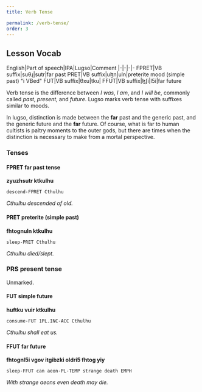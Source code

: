 ```yaml
---
title: Verb Tense

permalink: /verb-tense/
order: 3
---
```


## Lesson Vocab

English|Part of speech|IPA|Lugso|Comment
|-|-|-|-
FPRET|VB suffix|suθɻ|sutr|far past
PRET|VB suffix|uɮn|uln|preterite mood (simple past) "i VBed"
FUT|VB suffix|θxu|tku|
FFUT|VB suffix|ɮʃi|l5i|far future

Verb tense is the difference between _I was_, _I am_, and _I will be_, commonly called _past_, _present_, and _future_. 
Lugso marks verb tense with suffixes similar to moods.

In lugso, distinction is made between the **far** past and the generic past, and the generic future and the **far** future. Of course, what is far to human cultists is paltry moments to the outer gods, but there are times when the distinction is necessary to make from a mortal perspective.

### Tenses

#### FPRET far past tense

**zyuzhsutr ktkulhu**

`descend-FPRET Cthulhu`

_Cthulhu descended of old._

#### PRET preterite (simple past)

**fhtognuln ktkulhu**

`sleep-PRET Cthulhu`

_Cthulhu died/slept._

### PRS present tense

Unmarked.

#### FUT simple future

**huftku vuir ktkulhu**

`consume-FUT 1PL.INC-ACC Cthulhu`

_Cthulhu shall eat us._

#### FFUT far future

**fhtognl5i vgov itgibzki oldri5 fhtog yiy**

`sleep-FFUT can aeon-PL-TEMP strange death EMPH`

_With strange aeons even death may die._
